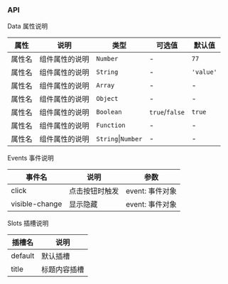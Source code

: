 ### API

Data 属性说明

| 属性 | 说明 | 类型 | 可选值 | 默认值 |
| --- | --- | --- | --- | --- |
| 属性名 | 组件属性的说明 | `Number` | - | `77` |
| 属性名 | 组件属性的说明 | `String` | - | `'value'` |
| 属性名 | 组件属性的说明 | `Array` | - | - |
| 属性名 | 组件属性的说明 | `Object` | - | - |
| 属性名 | 组件属性的说明 | `Boolean` | `true`/`false` | `true` |
| 属性名 | 组件属性的说明 | `Function` | - | - |
| 属性名 | 组件属性的说明 | `String`\|`Number` | - | - |

Events 事件说明

| 事件名 | 说明 | 参数 |
| --- | --- | --- |
| click | 点击按钮时触发 | event: 事件对象 |
| visible-change | 显示隐藏 | event: 事件对象 |

Slots 插槽说明

| 插槽名 | 说明 |
|-----------|-----------|
| default | 默认插槽 |
| title | 标题内容插槽 |
